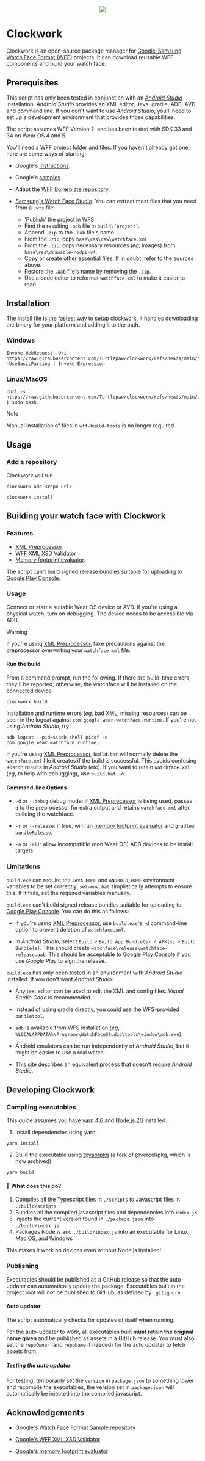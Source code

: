 <div align="center"><img src="./assets/wff_banner.png" /></div>

# Clockwork

Clockwork is an open-source package manager for [Google-Samsung Watch Face Format (WFF)](https://developer.android.com/training/wearables/wff) projects. It can download reusable WFF components and build your watch face.

## Prerequisites

This script has only been tested in conjunction with an [_Android Studio_](https://developer.android.com/studio/intro) installation. _Android Studio_ provides an XML editor, Java, gradle, ADB, AVD and command line. If you don't want to use _Android Studio_, you'll need to set up a development environment that provides those capabilities.

The script assumes WFF Version 2, and has been tested with SDK 33 and 34 on Wear OS 4 and 5.

You'll need a WFF project folder and files. If you haven't already got one, here are some ways of starting:

- Google's [instructions](https://developer.android.com/training/wearables/wff/setup).

- Google's [samples](https://github.com/android/wear-os-samples/tree/main/WatchFaceFormat).

- Adapt the [WFF Boilerplate repository](https://github.com/gondwanasoft/wff-boilerplate).

- [Samsung's Watch Face Studio](https://developer.samsung.com/watch-face-studio/overview.html). You can extract most files that you need from a `.wfs` file:
  - 'Publish' the project in WFS.
  - Find the resulting `.aab` file in `build\[project]`.
  - Append `.zip` to the `.aab` file's name.
  - From the `.zip`, copy `base\res\raw\watchface.xml`.
  - From the `.zip`, copy necessary resources (_eg_, images) from `base\res\drawable-nodpi-v4`.
  - Copy or create other essential files. If in doubt, refer to the sources above.
  - Restore the `.aab` file's name by removing the `.zip`.
  - Use a code editor to reformat `watchface.xml` to make it easier to read.

## Installation

The install file is the fastest way to setup clockwork, it handles downloading the binary for your platform and adding it to the path.

### Windows

```shell
Invoke-WebRequest -Uri https://raw.githubusercontent.com/Turtlepaw/clockwork/refs/heads/main/install/install.ps1 -UseBasicParsing | Invoke-Expression
```

### Linux/MacOS

```shell
curl -s https://raw.githubusercontent.com/Turtlepaw/clockwork/refs/heads/main/install/install.sh | sudo bash
```

> [!NOTE]
> Manual installation of files in `wff-build-tools` is no longer required

## Usage

### Add a repository

Clockwork will run

```shell
clockwork add <repo-url>
```

```shell
clockwork install
```

## Building your watch face with Clockwork

### Features

- [XML Preprocessor](https://github.com/gondwanasoft/xml-preprocessor)
- [WFF XML XSD Validator](https://github.com/google/watchface/blob/main/third_party/wff/README.md)
- [Memory footprint evaluator](https://github.com/google/watchface/tree/main/play-validations).

The script can't build signed release bundles suitable for uploading to [Google Play Console](https://play.google.com/console).

### Usage

Connect or start a suitable Wear OS device or AVD. If you're using a physical watch, turn on debugging. The device needs to be accessible via ADB.

> [!WARNING]
> If you're using [XML Preprocessor](https://github.com/gondwanasoft/xml-preprocessor), take precautions against the preprocessor overwriting your `watchface.xml` file.

#### Run the build

From a command prompt, run the following. If there are build-time errors, they'll be reported; otherwise, the watchface will be installed on the connected device.

```shell
clockwork build
```

Installation and runtime errors (_eg_, bad XML, missing resources) can be seen in the logcat against `com.google.wear.watchface.runtime`. If you're not using _Android Studio_, try:

    adb logcat --pid=$(adb shell pidof -s com.google.wear.watchface.runtime)

If you're using [XML Preprocessor](https://github.com/gondwanasoft/xml-preprocessor), `build.bat` will normally delete the `watchface.xml` file it creates if the build is successful. This avoids confusing search results in _Android Studio_ (_etc_). If you want to retain `watchface.xml` (_eg_, to help with debugging), use `build.bat -d`.

#### Command-line Options

- `-d` or `--debug` debug mode: if [XML Preprocessor](https://github.com/gondwanasoft/xml-preprocessor) is being used, passes `-d` to the preprocessor for extra output and retains `watchface.xml` after building the watchface.

- `-r` or `--release`: if true, will run [memory footprint evaluator](https://github.com/google/watchface/tree/main/play-validations) and `gradlew bundleRelease`.

- `-a` or `-all`: allow incompatible (non Wear OS) ADB devices to be install targets

### Limitations

`build.exe` can require the `JAVA_HOME` and `ANDROID_HOME` environment variables to be set correctly. `set-env.bat` simplistically attempts to ensure this. If it fails, set the required variables manually.

`build.exe` can't build signed release bundles suitable for uploading to [Google Play Console](https://play.google.com/console). You can do this as follows:

- If you're using [XML Preprocessor](https://github.com/gondwanasoft/xml-preprocessor), use `build.exe`'s `-d` command-line option to prevent deletion of `watchface.xml`.

- In _Android Studio_, select `Build` > `Build App Bundle(s) / APK(s)` > `Build Bundle(s)`. This should create `watchface\release\watchface-release.aab`. This should be acceptable to [Google Play Console](https://play.google.com/console) if you use _Google Play_ to sign the release.

`build.exe` has only been tested in an environment with _Android Studio_ installed. If you don't want _Android Studio_:

- Any text editor can be used to edit the XML and config files. _Visual Studio Code_ is recommended.

- Instead of using gradle directly, you could use the WFS-provided `bundletool`.

- `adb` is available from WFS installation (_eg_, `%LOCALAPPDATA%\Programs\WatchFaceStudio\tools\window\adb.exe`).

- Android emulators can be run independently of _Android Studio_, but it might be easier to use a real watch.

- [This site](https://nthn.uk/blog/wfs) describes an equivalent process that doesn’t require _Android Studio_.

## Developing Clockwork

### Compiling executables

This guide assumes you have [yarn 4.6](https://yarnpkg.com/) and [Node.js 20](https://www.digitalocean.com/community/tutorials/how-to-install-node-js-on-ubuntu-20-04#option-2-installing-node-js-with-apt-using-a-nodesource-ppa) installed.

1. Install dependencies using yarn

```shell
yarn install
```

2. Build the executable using [@yao/pkg](https://github.com/yao-pkg/pkg) (a fork of @vercel/pkg, which is now archived)

```shell
yarn build
```

#### 🧐 What does this do?

1. Compiles all the Typescript files in `./scripts` to Javascript files in `./build/scripts`
2. Bundles all the compiled javascript files and dependencies into `index.js`
3. Injects the current version found in `./package.json` into `./build/index.js`
4. Packages Node.js and `./build/index.js` into an executable for Linux, Mac OS, and Windows

This makes it work on devices even without Node.js installed!

### Publishing

Executables should be published as a GitHub release so that the auto-updater can automatically update the package. Executables built in the project root will not be published to GitHub, as defined by `.gitignore`.

#### Auto updater

The script automatically checks for updates of itself when running.

For the auto-updater to work, all executables built **must retain the original name given** and be published as assets in a GitHub release. You must also set the `repoOwner` (and `repoName` if needed) for the auto updater to fetch assets from.

##### Testing the auto updater

For testing, temporarily set the `version` in `package.json` to something lower and recompile the executables, the version set in `package.json` will automatically be injected into the compiled javascript.

## Acknowledgements

- [Google's Watch Face Format Sample repository](https://github.com/android/wear-os-samples/tree/main/WatchFaceFormat)

- [Google's WFF XML XSD Validator](https://github.com/google/watchface/blob/main/third_party/wff/README.md)

- [Google's memory footprint evaluator](https://github.com/google/watchface/tree/main/play-validations)
